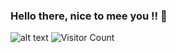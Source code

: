### Hello there, nice to mee you !! 👋
![alt text](https://cdn39.picsart.com/147366079000202.png)
![Visitor Count](https://profile-counter.glitch.me/Abhayaku/count.svg)
